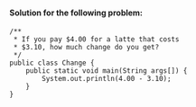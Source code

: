 #### Solution for the following problem: ####

    /**
     * If you pay $4.00 for a latte that costs
     * $3.10, how much change do you get?
     */
    public class Change {
        public static void main(String args[]) {
            System.out.println(4.00 - 3.10);
        }
    }
